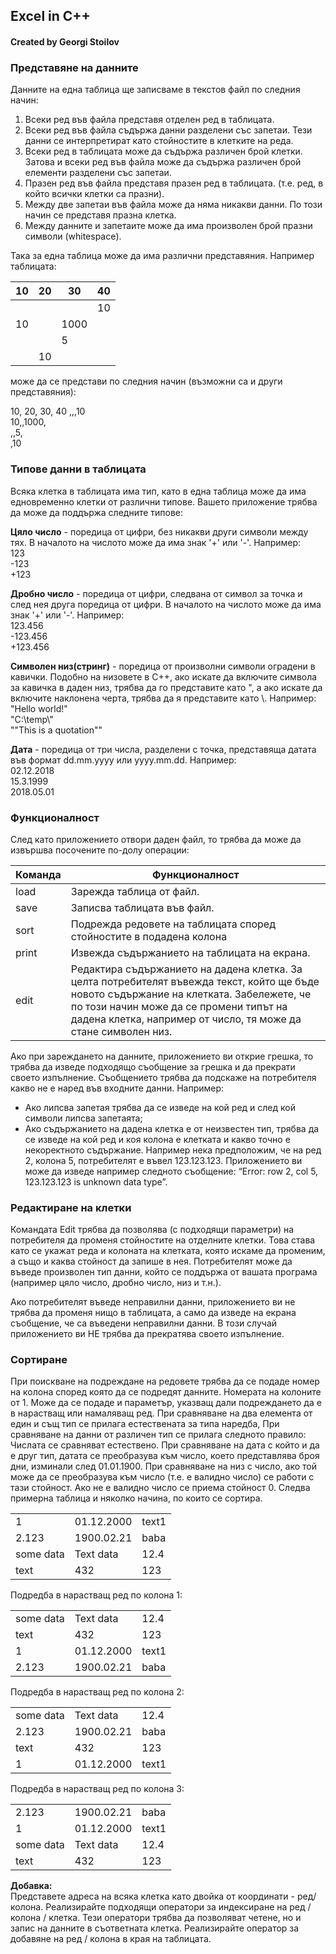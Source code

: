 ## Excel in C++

#### Created by Georgi Stoilov

### Представяне на данните

Данните на една таблица ще записваме в текстов файл по следния начин:
1. Всеки ред във файла представя отделен ред в таблицата.
2. Всеки ред във файла съдържа данни разделени със запетаи. Тези данни се интерпретират като стойностите в клетките на реда.
3. Всеки ред в таблицата може да съдържа различен брой клетки. Затова и всеки ред във файла може да съдържа различен брой елементи разделени със запетаи.
4. Празен ред във файла представя празен ред в таблицата. (т.е. ред, в който всички клетки са празни).
5. Между две запетаи във файла може да няма никакви данни. По този начин се представя празна клетка.
6. Между данните и запетаите може да има произволен брой празни символи (whitespace).

Така за една таблица може да има различни представяния. Например таблицата:

| 10 | 20 | 30   | 40 |
|----|----|------|----|
|    |    |      | 10 |
| 10 |    | 1000 |    |
|    |    |   5  |    |
|    | 10 |      |    |

може да се представи по следния начин (възможни са и други представяния):

10, 20, 30, 40
,,,10   
10,,1000,  
,,5,  
,10  

### Типове данни в таблицата
Всяка клетка в таблицата има тип, като в една таблица може да има едновременно клетки от различни типове. Вашето приложение трябва да може да поддържа следните типове:
 
**Цяло число** - поредица от цифри, без никакви други символи между тях. В началото на числото може да има знак '+' или '-'. Например:  
123  
-123  
+123

**Дробно число** -  поредица от цифри, следвана от символ за точка и след нея друга поредица от цифри. В началото на числото може да има знак '+' или '-'. Например:  
123.456  
-123.456  
+123.456  

**Символен низ(стринг)** - поредица от произволни символи оградени в кавички. Подобно на низовете в C++, ако искате да включите символа за кавичка в даден низ, трябва да го представите като \", а ако искате да включите наклонена черта, трябва да я представите като \\. Например:  
"Hello world!"  
"C:\\temp\\"  
"\"This is a quotation\""  

**Дата** - поредица от три числа, разделени с точка, представяща датата във формат dd.mm.yyyy или yyyy.mm.dd. Например:  
02.12.2018  
15.3.1999  
2018.05.01  

### Функционалност
След като приложението отвори даден файл, то трябва да може да извършва посочените по-долу операции:

|Команда| Функционалност                                                                                                                                                                                                                                       |
|-------|------------------------------------------------------------------------------------------------------------------------------------------------------------------------------------------------------------------------------------------------------|
| load  | Зарежда таблица от файл.                                                                                                                                                                                                                             |
| save  | Записва таблицата във файл.                                                                                                                                                                                                                          |
| sort  | Подрежда редовете на таблицата според стойностите в подадена колона                                                                                                                                                                                  |
| print | Извежда съдържанието на таблицата на екрана.                                                                                                                                                                                                         |
| edit  | Редактира съдържанието на дадена клетка. За целта потребителят въвежда текст, който ще бъде новото съдържание на клетката. Забележете, че по този начин може да се промени типът на дадена клетка, например от число, тя може да стане символен низ. |

Ако при зареждането на данните, приложението ви открие грешка, то трябва да изведе подходящо съобщение за грешка и да прекрати своето изпълнение. Съобщението трябва да подскаже на потребителя какво не е наред във входните данни. Например:  
* Ако липсва запетая трябва да се изведе на кой ред и след кой символи липсва запетаята;
* Ако съдържанието на дадена клетка е от неизвестен тип, трябва да се изведе на кой ред и коя колона е клетката и какво точно е некоректното съдържание. Например нека предположим, че на ред 2, колона 5, потребителят е въвел 123.123.123. Приложението ви може да изведе например следното съобщение: “Error: row 2, col 5, 123.123.123 is unknown data type”.

### Редактиране на клетки   
Командата Edit трябва да позволява (с подходящи параметри) на потребителя да променя стойностите на отделните клетки. Това става като се укажат реда и колоната на клетката, която искаме да променим, а също и каква стойност да запише в нея. Потребителят може да въведе произволен тип данни, който се поддържа от вашата програма (например цяло число, дробно число, низ и т.н.).
 
Ако потребителят въведе неправилни данни, приложението ви не трябва да променя нищо в таблицата, а само да изведе на екрана съобщение, че са въведени неправилни данни. В този случай приложението ви НЕ трябва да прекратява своето изпълнение.

### Сортиране
При поискване на подреждане на редовете трябва да се подаде номер на колона според която да се подредят данните. Номерата на колоните от 1. Може да се подаде и параметър, указващ дали подреждането да е в нарастващ или намаляващ ред.
При сравняване на два елемента от един и същ тип се прилага естествената за типа наредба, При сравняване на данни от различен тип се прилага следното правило:
Числата се сравняват естествено.
При сравняване на дата с който и да е друг тип, датата се преобразува към число, което представлява броя дни, изминали след 01.01.1900.
При сравняване на низ с число, ако той може да се преобразува към число (т.е. е валидно число) се работи с тази стойност. Ако не е валидно число се приема стойност 0.
Следва примерна таблица и няколко начина, по които се сортира.

|           |            |       |
|-----------|------------|-------|
| 1         | 01.12.2000 | text1 |
| 2.123     | 1900.02.21 | baba  |
| some data | Text data  | 12.4  |
| text      | 432        | 123   |


Подредба в нарастващ ред по колона 1: 

|           |            |       |
|-----------|------------|-------|
| some data | Text data  | 12.4  |
| text      | 432        | 123   |
| 1         | 01.12.2000 | text1 |
| 2.123     | 1900.02.21 | baba  |

Подредба в нарастващ ред по колона 2:

|           |            |       |
|-----------|------------|-------|
| some data | Text data  | 12.4  |
| 2.123     | 1900.02.21 | baba  |
| text      | 432        | 123   |
| 1         | 01.12.2000 | text1 |

Подредба в нарастващ ред по колона 3:

|           |            |       |
|-----------|------------|-------|
| 2.123     | 1900.02.21 | baba  |
| 1         | 01.12.2000 | text1 |
| some data | Text data  | 12.4  |
| text      | 432        | 123   |

**Добавка:**  
Представете адреса на всяка клетка като двойка от координати - ред/колона. Реализирайте подходящи оператори за индексиране на ред / колона / клетка. Тези оператори трябва да позволяват четене, но и запис на данните в съответната клетка.
Реализирайте оператор за добавяне на ред / колона в края на таблицата.


